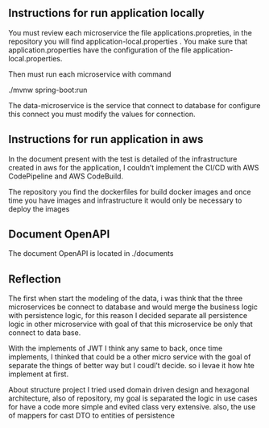 

## Instructions for run application locally

You must review each microservice the file applications.propreties, in the repository you will find application-local.properties . You make sure that application.properties have the configuration of the file application-local.properties.

Then must run each microservice with command

./mvnw spring-boot:run

The data-microservice is the service that connect to database for configure this connect you must modify the values for connection.

## Instructions for run application in aws

In the document present with the test is detailed of the infrastructure created in aws for  the application, I couldn’t implement the CI/CD with AWS CodePipeline and AWS CodeBuild.

The repository you find the dockerfiles for build docker images and once time you have images and infrastructure it would only be necessary to deploy the images
 
 
## Document OpenAPI

 The document OpenAPI is located in ./documents 

## Reflection

The first when start the modeling of the data, i was think that the three microservices be connect to database and would merge the business logic with persistence logic, for this reason I decided separate all persistence logic in other microservice with goal of that this microservice be only that connect to data base.

With the implements of JWT I think any same to back, once time implements, I thinked that could be a other micro service with the goal of separate the things of better way but I coudl’t decide. so i levae it how hte implement at first.

About structure project I tried used domain driven design and hexagonal architecture, also of repository, my goal is separated the logic in use cases for have a code more simple and evited class very extensive. also, the use of mappers for cast DTO to entities of persistence 
